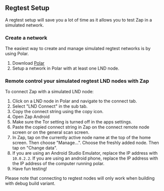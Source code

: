 ## Regtest Setup

A regtest setup will save you a lot of time as it allows you to test Zap in a simulated network.


### Create a network

The easiest way to create and manage simulated regtest networks is by using Polar.

1. Download [Polar][polar]
2. Setup a network in Polar with at least one LND node.


### Remote control your simulated regtest LND nodes with Zap

To connect Zap with a simulated LND node:
1. Click on a LND node in Polar and navigate to the connect tab.
2. Select "LND Connect" in the sub tab.
3. Copy the connect string using the copy icon.
4. Open Zap Android
5. Make sure the Tor setting is turned off in the apps settings.
6. Paste the copied connect string in Zap on the connect remote node screen or on the general scan screen.
7. In Zap, tap on the currently active node name at the top of the home screen. Then choose "Manage...". Choose the freshly added node. Then tap on "Change data".
8. If you are using an Android Studio Emulator, replace the IP address with `10.0.2.2`. If you are using an android phone, replace the IP address with the IP address of the computer running polar.
9. Have fun testing!

Please note that connecting to regtest nodes will only work when building with debug build variant.

[polar]: https://lightningpolar.com/